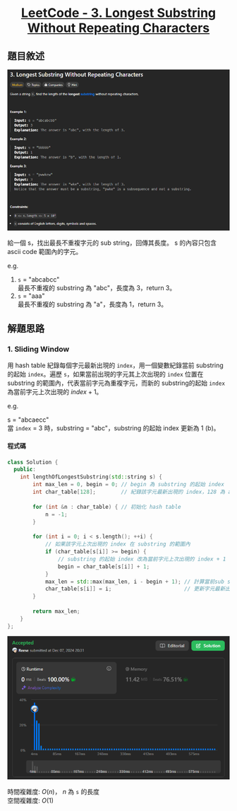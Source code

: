 # <center> [LeetCode - 3. Longest Substring Without Repeating Characters](https://leetcode.com/problems/longest-substring-without-repeating-characters/description/) </center>

## 題目敘述

[![](https://raw.githubusercontent.com/reese60525/ForPicGo/main/Pictures/20241207201835687.png)](https://raw.githubusercontent.com/reese60525/ForPicGo/main/Pictures/20241207201835687.png)

給一個 s，找出最長不重複字元的 sub string，回傳其長度。 s 的內容只包含 ascii code 範圍內的字元。

e.g.

1. `s` = "abcabcc"  
最長不重複的 substring 為 "abc"，長度為 3，return 3。  
2. `s` = "aaa"  
最長不重複的 substring 為 "a"，長度為 1，return 3。  

## 解題思路

### 1. Sliding Window

用 hash table 紀錄每個字元最新出現的 `index`，用一個變數紀錄當前 substring 的起始 `index`。遍歷 `s`，如果當前出現的字元其上次出現的 `index` 位置在 substring 的範圍內，代表當前字元為重複字元，而新的 substring的起始 `index` 為當前字元上次出現的 $index + 1$。

e.g.

s = "abcaecc"  
當 `index` = 3 時，substring = "abc"，substring 的起始 index 更新為 1 (b)。

#### 程式碼

```c++ {.line-numbers}
class Solution {
  public:
    int lengthOfLongestSubstring(std::string s) {
        int max_len = 0, begin = 0; // begin 為 substring 的起始 index
        int char_table[128];        // 紀錄該字元最新出現的 index，128 為 ascii code 數量

        for (int &n : char_table) { // 初始化 hash table
            n = -1;
        }

        for (int i = 0; i < s.length(); ++i) {
            // 如果該字元上次出現的 index 在 substring 的範圍內
            if (char_table[s[i]] >= begin) {
                // substring 的起始 index 改為當前字元上次出現的 index + 1
                begin = char_table[s[i]] + 1;
            }
            max_len = std::max(max_len, i - begin + 1); // 計算當前sub string的長度
            char_table[s[i]] = i;                       // 更新字元最新出現的index
        }

        return max_len;
    }
};
```

[![](https://raw.githubusercontent.com/reese60525/ForPicGo/main/Pictures/20241207203152431.png)](https://raw.githubusercontent.com/reese60525/ForPicGo/main/Pictures/20241207203152431.png)

時間複雜度: $O(n)$， $n$ 為 `s` 的長度  
空間複雜度: $O(1)$
